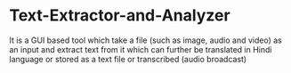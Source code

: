 # Text-Extractor-and-Analyzer

It is a GUI based tool which take a file (such as image, audio and video) as an input and extract text from it which can further be translated in Hindi language or stored as a text file or transcribed (audio broadcast)
